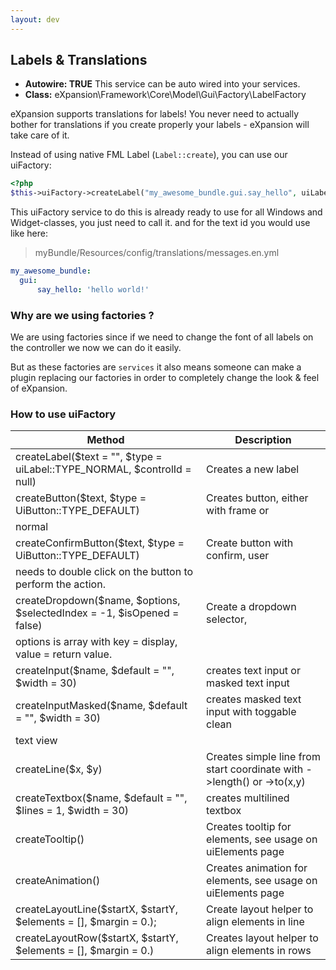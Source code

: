 ```yaml
---
layout: dev
---
```


## Labels & Translations

* **Autowire: TRUE** This service can be auto wired into your services. 
* **Class:** eXpansion\Framework\Core\Model\Gui\Factory\LabelFactory

eXpansion supports translations for labels!
You never need to actually bother for translations if you create properly your labels - eXpansion will take care of it.

Instead of using native FML Label (`Label::create`), you can use our uiFactory: 
```php
<?php
$this->uiFactory->createLabel("my_awesome_bundle.gui.say_hello", uiLabel::TYPE_NORMAL)->setTranslate(true);
```

This uiFactory service to do this is already ready to use for all Windows and Widget-classes, you just need to call it.
and for the text id you would use like here:
 
> myBundle/Resources/config/translations/messages.en.yml

```yaml
my_awesome_bundle:
  gui:
      say_hello: 'hello world!'

```

### Why are we using factories ?
 
We are using factories since if we need to change the font of all labels on the controller we now we can do it easily. 

But as these factories are `services` it also means someone can make a plugin replacing our factories in order to 
completely change the look & feel of eXpansion.

### How to use uiFactory


| Method                | Description |
| --------------------- | ----------- |
| createLabel($text = "", $type = uiLabel::TYPE_NORMAL, $controlId = null) | Creates a new label |
| createButton($text, $type = UiButton::TYPE_DEFAULT)                      | Creates button, either with frame or 
normal |
| createConfirmButton($text, $type = UiButton::TYPE_DEFAULT)                      | Create button with confirm, user 
needs to double click on the button to perform the action. |
| createDropdown($name, $options, $selectedIndex = -1, $isOpened = false) | Create a dropdown selector, 
options is array with key = display, value = return value.|
| createInput($name, $default = "", $width = 30) | creates text input or masked text input |
| createInputMasked($name, $default = "", $width = 30) | creates masked text input with toggable clean
 text view |
|  createLine($x, $y) | Creates simple line from start coordinate with ->length() or ->to(x,y) |
| createTextbox($name, $default = "", $lines = 1, $width = 30) | creates multilined textbox |
| createTooltip() | Creates tooltip for elements, see usage on uiElements page |
| createAnimation() | Creates animation for elements, see usage on uiElements page |
| createLayoutLine($startX, $startY, $elements = [], $margin = 0.); | Create layout helper to align elements in line |
| createLayoutRow($startX, $startY, $elements = [], $margin = 0.) | Creates layout helper to align elements in rows|


